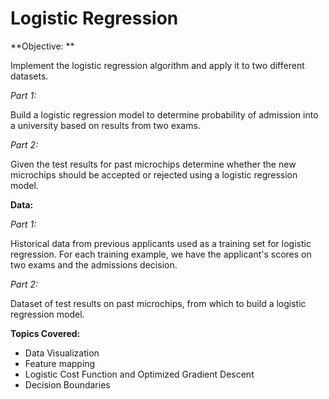 # Logistic Regression

**Objective: **

Implement the logistic regression algorithm and apply it to two different datasets.

*Part 1:*

Build a logistic regression model to determine probability of admission into a university based on results from two exams.

*Part 2:*

Given the test results for past microchips determine whether the new microchips should be accepted or rejected using a logistic regression model. 

**Data:**

*Part 1:* 

Historical data from previous applicants used as a training set for logistic regression. 
For each training example, we have the applicant's scores on two exams and the admissions decision.

*Part 2:*

Dataset of test results on past microchips, from which to build a logistic regression model.


**Topics Covered:**

- Data Visualization
- Feature mapping
- Logistic Cost Function and Optimized Gradient Descent
- Decision Boundaries
